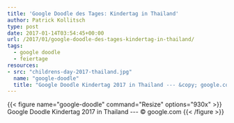```yaml
---
title: 'Google Doodle des Tages: Kindertag in Thailand'
author: Patrick Kollitsch
type: post
date: 2017-01-14T03:54:45+00:00
url: /2017/01/google-doodle-des-tages-kindertag-in-thailand/
tags:
  - google doodle
  - feiertage
resources:
- src: "childrens-day-2017-thailand.jpg"
  name: "google-doodle"
  title: "Google Doodle Kindertag 2017 in Thailand --- &copy; google.com"
---
```


{{< figure name="google-doodle" command="Resize" options="930x" >}}
Google Doodle Kindertag 2017 in Thailand --- &copy; google.com
{{< /figure >}}